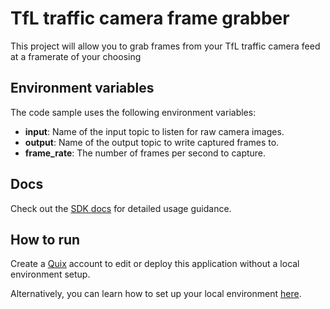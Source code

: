 # TfL traffic camera frame grabber

This project will allow you to grab frames from your TfL traffic camera feed at a framerate of your choosing

## Environment variables

The code sample uses the following environment variables:

- **input**: Name of the input topic to listen for raw camera images.
- **output**: Name of the output topic to write captured frames to.
- **frame_rate**: The number of frames per second to capture.

## Docs
Check out the [SDK docs](https://docs.quix.io/sdk-intro.html) for detailed usage guidance.

## How to run
Create a [Quix](https://portal.platform.quix.ai/self-sign-up?xlink=github) account to edit or deploy this application without a local environment setup.

Alternatively, you can learn how to set up your local environment [here](https://docs.quix.io/sdk/python-setup.html).